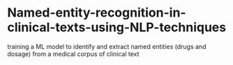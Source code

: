# Named-entity-recognition-in-clinical-texts-using-NLP-techniques
training a ML model to identify and extract named entities (drugs and dosage) from a medical corpus of clinical text
